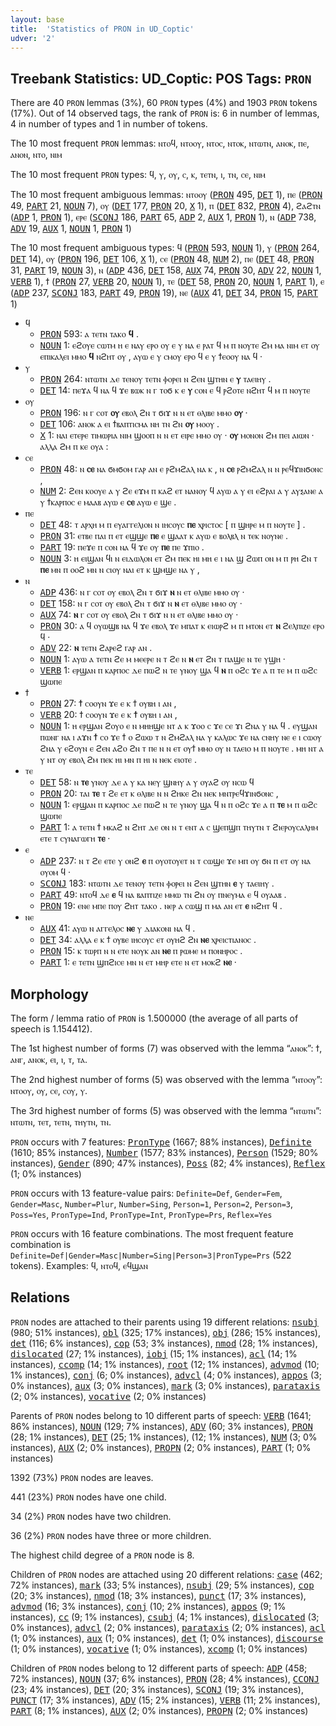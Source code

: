 ```yaml
---
layout: base
title:  'Statistics of PRON in UD_Coptic'
udver: '2'
---
```


## Treebank Statistics: UD_Coptic: POS Tags: `PRON`

There are 40 `PRON` lemmas (3%), 60 `PRON` types (4%) and 1903 `PRON` tokens (17%).
Out of 14 observed tags, the rank of `PRON` is: 6 in number of lemmas, 4 in number of types and 1 in number of tokens.

The 10 most frequent `PRON` lemmas: ⲛⲧⲟϥ, ⲛⲧⲟⲟⲩ, ⲛⲧⲟⲥ, ⲛⲧⲟⲕ, ⲛⲧⲱⲧⲛ, ⲁⲛⲟⲕ, ⲡⲉ, ⲁⲛⲟⲛ, ⲛⲧⲟ, ⲛⲓⲙ

The 10 most frequent `PRON` types:  ϥ, ⲩ, ⲟⲩ, ⲥ, ⲕ, ⲧⲉⲧⲛ, ⲓ, ⲧⲛ, ⲥⲉ, ⲛⲓⲙ

The 10 most frequent ambiguous lemmas: ⲛⲧⲟⲟⲩ (<tt><a href="cop-pos-PRON.html">PRON</a></tt> 495, <tt><a href="cop-pos-DET.html">DET</a></tt> 1), ⲡⲉ (<tt><a href="cop-pos-PRON.html">PRON</a></tt> 49, <tt><a href="cop-pos-PART.html">PART</a></tt> 21, <tt><a href="cop-pos-NOUN.html">NOUN</a></tt> 7), ⲟⲩ (<tt><a href="cop-pos-DET.html">DET</a></tt> 177, <tt><a href="cop-pos-PRON.html">PRON</a></tt> 20, <tt><a href="cop-pos-X.html">X</a></tt> 1), ⲡ (<tt><a href="cop-pos-DET.html">DET</a></tt> 832, <tt><a href="cop-pos-PRON.html">PRON</a></tt> 4), ϩⲁϩⲧⲛ (<tt><a href="cop-pos-ADP.html">ADP</a></tt> 1, <tt><a href="cop-pos-PRON.html">PRON</a></tt> 1), ⲉⲣⲉ (<tt><a href="cop-pos-SCONJ.html">SCONJ</a></tt> 186, <tt><a href="cop-pos-PART.html">PART</a></tt> 65, <tt><a href="cop-pos-ADP.html">ADP</a></tt> 2, <tt><a href="cop-pos-AUX.html">AUX</a></tt> 1, <tt><a href="cop-pos-PRON.html">PRON</a></tt> 1), ⲛ (<tt><a href="cop-pos-ADP.html">ADP</a></tt> 738, <tt><a href="cop-pos-ADV.html">ADV</a></tt> 19, <tt><a href="cop-pos-AUX.html">AUX</a></tt> 1, <tt><a href="cop-pos-NOUN.html">NOUN</a></tt> 1, <tt><a href="cop-pos-PRON.html">PRON</a></tt> 1)

The 10 most frequent ambiguous types:  ϥ (<tt><a href="cop-pos-PRON.html">PRON</a></tt> 593, <tt><a href="cop-pos-NOUN.html">NOUN</a></tt> 1), ⲩ (<tt><a href="cop-pos-PRON.html">PRON</a></tt> 264, <tt><a href="cop-pos-DET.html">DET</a></tt> 14), ⲟⲩ (<tt><a href="cop-pos-PRON.html">PRON</a></tt> 196, <tt><a href="cop-pos-DET.html">DET</a></tt> 106, <tt><a href="cop-pos-X.html">X</a></tt> 1), ⲥⲉ (<tt><a href="cop-pos-PRON.html">PRON</a></tt> 48, <tt><a href="cop-pos-NUM.html">NUM</a></tt> 2), ⲡⲉ (<tt><a href="cop-pos-DET.html">DET</a></tt> 48, <tt><a href="cop-pos-PRON.html">PRON</a></tt> 31, <tt><a href="cop-pos-PART.html">PART</a></tt> 19, <tt><a href="cop-pos-NOUN.html">NOUN</a></tt> 3), ⲛ (<tt><a href="cop-pos-ADP.html">ADP</a></tt> 436, <tt><a href="cop-pos-DET.html">DET</a></tt> 158, <tt><a href="cop-pos-AUX.html">AUX</a></tt> 74, <tt><a href="cop-pos-PRON.html">PRON</a></tt> 30, <tt><a href="cop-pos-ADV.html">ADV</a></tt> 22, <tt><a href="cop-pos-NOUN.html">NOUN</a></tt> 1, <tt><a href="cop-pos-VERB.html">VERB</a></tt> 1), ϯ (<tt><a href="cop-pos-PRON.html">PRON</a></tt> 27, <tt><a href="cop-pos-VERB.html">VERB</a></tt> 20, <tt><a href="cop-pos-NOUN.html">NOUN</a></tt> 1), ⲧⲉ (<tt><a href="cop-pos-DET.html">DET</a></tt> 58, <tt><a href="cop-pos-PRON.html">PRON</a></tt> 20, <tt><a href="cop-pos-NOUN.html">NOUN</a></tt> 1, <tt><a href="cop-pos-PART.html">PART</a></tt> 1), ⲉ (<tt><a href="cop-pos-ADP.html">ADP</a></tt> 237, <tt><a href="cop-pos-SCONJ.html">SCONJ</a></tt> 183, <tt><a href="cop-pos-PART.html">PART</a></tt> 49, <tt><a href="cop-pos-PRON.html">PRON</a></tt> 19), ⲛⲉ (<tt><a href="cop-pos-AUX.html">AUX</a></tt> 41, <tt><a href="cop-pos-DET.html">DET</a></tt> 34, <tt><a href="cop-pos-PRON.html">PRON</a></tt> 15, <tt><a href="cop-pos-PART.html">PART</a></tt> 1)


* ϥ
  * <tt><a href="cop-pos-PRON.html">PRON</a></tt> 593: ⲁ ⲧⲉⲧⲛ ⲧⲁⲕⲟ <b>ϥ</b> .
  * <tt><a href="cop-pos-NOUN.html">NOUN</a></tt> 1: ⲉϩⲟⲩⲉ ⲥⲱⲧⲙ ⲏ ⲉ ⲛⲁⲩ ⲉⲣⲟ ⲟⲩ ⲉ ⲩ ⲛⲁ ⲉ ⲣⲁⲧ ϥ ⲙ ⲡ ⲛⲟⲩⲧⲉ ϩⲙ ⲙⲁ ⲛⲓⲙ ⲉⲧ ⲟⲩ ⲉⲡⲓⲕⲁⲗⲉⲓ ⲙⲙⲟ <b>ϥ</b> ⲛϩⲏⲧ ⲟⲩ , ⲁⲩⲱ ⲉ ⲩ ⲥⲙⲟⲩ ⲉⲣⲟ ϥ ⲉ ⲩ ϯⲉⲟⲟⲩ ⲛⲁ ϥ ·
* ⲩ
  * <tt><a href="cop-pos-PRON.html">PRON</a></tt> 264: ⲛⲧⲱⲧⲛ ⲇⲉ ⲧⲉⲛⲟⲩ ⲧⲉⲧⲛ ⲫⲟⲣⲉⲓ ⲛ ϩⲉⲛ ϣⲧⲏⲛ ⲉ <b>ⲩ</b> ⲧⲁⲉⲓⲏⲩ .
  * <tt><a href="cop-pos-DET.html">DET</a></tt> 14: ⲡⲉϫⲁ ϥ ⲛⲁ ϥ ϫⲉ ⲃⲱⲕ ⲛ ⲅ ⲧⲟϭ ⲕ ⲉ <b>ⲩ</b> ⲥⲟⲛ ⲉ ϥ ⲣϩⲟⲧⲉ ⲛϩⲏⲧ ϥ ⲙ ⲡ ⲛⲟⲩⲧⲉ
* ⲟⲩ
  * <tt><a href="cop-pos-PRON.html">PRON</a></tt> 196: ⲛ ⲅ ⲥⲟⲧ <b>ⲟⲩ</b> ⲉⲃⲟⲗ ϩⲛ ⲧ ϭⲓϫ ⲛ ⲛ ⲉⲧ ⲑⲗⲓⲃⲉ ⲙⲙⲟ <b>ⲟⲩ</b> ·
  * <tt><a href="cop-pos-DET.html">DET</a></tt> 106: ⲁⲛⲟⲕ ⲁ ⲉⲓ ϯⲃⲁⲡⲧⲓⲥⲙⲁ ⲛⲏ ⲧⲛ ϩⲛ <b>ⲟⲩ</b> ⲙⲟⲟⲩ .
  * <tt><a href="cop-pos-X.html">X</a></tt> 1: ⲛⲁⲓ ⲉⲧⲉⲣⲉ ⲧⲓⲙⲱⲣⲓⲁ ⲛⲓⲙ ϣⲟⲟⲡ ⲛ ⲛ ⲉⲧ ⲉⲓⲣⲉ ⲙⲙⲟ ⲟⲩ · <b>ⲟⲩ</b> ⲙⲟⲛⲟⲛ ϩⲙ ⲡⲉⲓ ⲁⲓⲱⲛ · ⲁⲗⲗⲁ ϩⲙ ⲡ ⲕⲉ ⲟⲩⲁ :
* ⲥⲉ
  * <tt><a href="cop-pos-PRON.html">PRON</a></tt> 48: ⲛ <b>ⲥⲉ</b> ⲛⲁ ϭⲙϭⲟⲙ ⲅⲁⲣ ⲁⲛ ⲉ ⲣϩⲙϩⲁⲗ ⲛⲁ ⲕ , ⲛ <b>ⲥⲉ</b> ⲣϩⲙϩⲁⲗ ⲛ ⲛ ⲣⲉϥϫⲓⲛϭⲟⲛⲥ ,
  * <tt><a href="cop-pos-NUM.html">NUM</a></tt> 2: ϩⲉⲛ ⲕⲟⲟⲩⲉ ⲁ ⲩ ϩⲉ ⲉϫⲙ ⲡ ⲕⲁϩ ⲉⲧ ⲛⲁⲛⲟⲩ ϥ ⲁⲩⲱ ⲁ ⲩ ⲉⲓ ⲉϩⲣⲁⲓ ⲁ ⲩ ⲁⲩⲝⲁⲛⲉ ⲁ ⲩ ϯⲕⲁⲣⲡⲟⲥ ⲉ ⲙⲁⲁⲃ ⲁⲩⲱ ⲉ <b>ⲥⲉ</b> ⲁⲩⲱ ⲉ ϣⲉ .
* ⲡⲉ
  * <tt><a href="cop-pos-DET.html">DET</a></tt> 48: ⲧ ⲁⲣⲭⲏ ⲙ ⲡ ⲉⲩⲁⲅⲅⲉⲗⲓⲟⲛ ⲛ ⲓⲏⲥⲟⲩⲥ <b>ⲡⲉ</b> ⲭⲣⲓⲥⲧⲟⲥ [ ⲡ ϣⲏⲣⲉ ⲙ ⲡ ⲛⲟⲩⲧⲉ ] .
  * <tt><a href="cop-pos-PRON.html">PRON</a></tt> 31: ⲉⲧⲃⲉ ⲡⲁⲓ ⲡ ⲉⲧ ⲉϣϣⲉ <b>ⲡⲉ</b> ⲉ ϣⲁⲁⲧ ⲕ ⲁⲩⲱ ⲉ ⲃⲟⲗⲃⲗ ⲛ ⲧⲉⲕ ⲛⲟⲩⲛⲉ .
  * <tt><a href="cop-pos-PART.html">PART</a></tt> 19: ⲡⲉϫⲉ ⲡ ⲥⲟⲛ ⲛⲁ ϥ ϫⲉ ⲟⲩ <b>ⲡⲉ</b> ⲡⲉ ϫⲡⲓⲟ .
  * <tt><a href="cop-pos-NOUN.html">NOUN</a></tt> 3: ⲏ ⲉⲓϣⲁⲛ ϥⲓ ⲛ ⲉⲓⲇⲱⲗⲟⲛ ⲉⲧ ϩⲙ ⲡⲉⲕ ⲏⲓ ⲙⲏ ⲉ ⲓ ⲛⲁ ϣ ϩⲱⲡ ⲟⲛ ⲙ ⲡ ⲣⲏ ϩⲛ ⲧ <b>ⲡⲉ</b> ⲙⲛ ⲡ ⲟⲟϩ ⲙⲛ ⲛ ⲥⲓⲟⲩ ⲛⲁⲓ ⲉⲧ ⲕ ϣⲙϣⲉ ⲛⲁ ⲩ ,
* ⲛ
  * <tt><a href="cop-pos-ADP.html">ADP</a></tt> 436: ⲛ ⲅ ⲥⲟⲧ ⲟⲩ ⲉⲃⲟⲗ ϩⲛ ⲧ ϭⲓϫ <b>ⲛ</b> ⲛ ⲉⲧ ⲑⲗⲓⲃⲉ ⲙⲙⲟ ⲟⲩ ·
  * <tt><a href="cop-pos-DET.html">DET</a></tt> 158: ⲛ ⲅ ⲥⲟⲧ ⲟⲩ ⲉⲃⲟⲗ ϩⲛ ⲧ ϭⲓϫ ⲛ <b>ⲛ</b> ⲉⲧ ⲑⲗⲓⲃⲉ ⲙⲙⲟ ⲟⲩ ·
  * <tt><a href="cop-pos-AUX.html">AUX</a></tt> 74: <b>ⲛ</b> ⲅ ⲥⲟⲧ ⲟⲩ ⲉⲃⲟⲗ ϩⲛ ⲧ ϭⲓϫ ⲛ ⲛ ⲉⲧ ⲑⲗⲓⲃⲉ ⲙⲙⲟ ⲟⲩ ·
  * <tt><a href="cop-pos-PRON.html">PRON</a></tt> 30: ⲁ ϥ ⲟⲩⲱϣⲃ ⲛⲁ ϥ ϫⲉ ⲉⲃⲟⲗ ϫⲉ ⲙⲡⲁⲧ ⲕ ⲉⲓⲱⲣϩ ⲙ ⲡ ⲙⲧⲟⲛ ⲉⲧ <b>ⲛ</b> ϩⲉⲗⲡⲓⲍⲉ ⲉⲣⲟ ϥ ·
  * <tt><a href="cop-pos-ADV.html">ADV</a></tt> 22: <b>ⲛ</b> ⲧⲉⲧⲛ ϩⲁⲣⲉϩ ⲅⲁⲣ ⲁⲛ .
  * <tt><a href="cop-pos-NOUN.html">NOUN</a></tt> 1: ⲁⲩⲱ ⲁ ⲧⲉⲧⲛ ϩⲉ ⲙ ⲙⲉⲉⲣⲉ ⲛ ⲧ ϩⲉ ⲛ <b>ⲛ</b> ⲉⲧ ϩⲛ ⲧ ⲡⲁϣⲉ ⲛ ⲧⲉ ⲩϣⲏ ·
  * <tt><a href="cop-pos-VERB.html">VERB</a></tt> 1: ⲉⲣϣⲁⲛ ⲡ ⲕⲁⲣⲡⲟⲥ ⲇⲉ ⲡⲱϩ ⲛ ⲧⲉ ⲩⲛⲟⲩ ϣⲁ ϥ <b>ⲛ</b> ⲡ ⲟϩⲥ ϫⲉ ⲁ ⲡ ⲧⲉ ⲙ ⲡ ⲱϩⲥ ϣⲱⲡⲉ
* ϯ
  * <tt><a href="cop-pos-PRON.html">PRON</a></tt> 27: <b>ϯ</b> ⲥⲟⲟⲩⲛ ϫⲉ ⲉ ⲕ ϯ ⲟⲩⲃⲏ ⲓ ⲁⲛ ,
  * <tt><a href="cop-pos-VERB.html">VERB</a></tt> 20: ϯ ⲥⲟⲟⲩⲛ ϫⲉ ⲉ ⲕ <b>ϯ</b> ⲟⲩⲃⲏ ⲓ ⲁⲛ ,
  * <tt><a href="cop-pos-NOUN.html">NOUN</a></tt> 1: ⲏ ⲉⲣϣⲁⲛ ϩⲟⲩⲟ ⲉ ⲛ ⲙⲏⲏϣⲉ ⲛⲧ ⲁ ⲕ ϫⲟⲟ ⲥ ϫⲉ ⲥⲉ ϫⲓ ϩⲛⲁ ⲩ ⲛⲁ ϥ . ⲉⲩϣⲁⲛ ⲡⲱⲛⲅ ⲛⲁ ⲓ ⲁϫⲛ <b>ϯ</b> ⲥⲟ ϫⲉ ϯ ⲟ ϩⲱⲱ ⲧ ⲛ ϩⲙϩⲁⲗ ⲛⲁ ⲩ ⲕⲁⲗⲱⲥ ϫⲉ ⲛⲁ ⲥⲛⲏⲩ ⲛⲉ ⲉ ⲓ ⲥⲱⲟⲩ ϩⲛⲁ ⲩ ⲉϩⲟⲩⲛ ⲉ ϩⲉⲛ ⲁϩⲟ ϩⲛ ⲧ ⲡⲉ ⲛ ⲛ ⲉⲧ ⲟⲩϯ ⲙⲙⲟ ⲟⲩ ⲛ ⲧⲁⲉⲓⲟ ⲙ ⲡ ⲛⲟⲩⲧⲉ . ⲙⲏ ⲛⲧ ⲁ ⲩ ⲛⲧ ⲟⲩ ⲉⲃⲟⲗ ϩⲙ ⲡⲉⲕ ⲏⲓ ⲙⲛ ⲡ ⲏⲓ ⲛ ⲛⲉⲕ ⲉⲓⲟⲧⲉ .
* ⲧⲉ
  * <tt><a href="cop-pos-DET.html">DET</a></tt> 58: ⲛ <b>ⲧⲉ</b> ⲩⲛⲟⲩ ⲇⲉ ⲁ ⲩ ⲕⲁ ⲛⲉⲩ ϣⲛⲏⲩ ⲁ ⲩ ⲟⲩⲁϩ ⲟⲩ ⲛⲥⲱ ϥ
  * <tt><a href="cop-pos-PRON.html">PRON</a></tt> 20: ⲧⲁⲓ <b>ⲧⲉ</b> ⲧ ϩⲉ ⲉⲧ ⲕ ⲑⲗⲓⲃⲉ ⲛ ⲛ ϩⲏⲕⲉ ϩⲛ ⲛⲉⲕ ⲙⲛⲧⲣⲉϥϫⲓⲛϭⲟⲛⲥ ,
  * <tt><a href="cop-pos-NOUN.html">NOUN</a></tt> 1: ⲉⲣϣⲁⲛ ⲡ ⲕⲁⲣⲡⲟⲥ ⲇⲉ ⲡⲱϩ ⲛ ⲧⲉ ⲩⲛⲟⲩ ϣⲁ ϥ ⲛ ⲡ ⲟϩⲥ ϫⲉ ⲁ ⲡ <b>ⲧⲉ</b> ⲙ ⲡ ⲱϩⲥ ϣⲱⲡⲉ
  * <tt><a href="cop-pos-PART.html">PART</a></tt> 1: ⲁ ⲧⲉⲧⲛ ϯ ⲙⲕⲁϩ ⲛ ϩⲏⲧ ⲇⲉ ⲟⲛ ⲛ ⲧ ⲉⲛⲧ ⲁ ⲥ ϣⲉⲡϣⲡ ⲧⲏⲩⲧⲛ ⲧ ϩⲓⲉⲣⲟⲩⲥⲁⲗⲏⲙ ⲉⲧⲉ ⲧ ⲥⲩⲛⲁⲅⲱⲅⲏ <b>ⲧⲉ</b> ·
* ⲉ
  * <tt><a href="cop-pos-ADP.html">ADP</a></tt> 237: ⲛ ⲧ ϩⲉ ⲉⲧⲉ ⲩ ⲟⲛϩ <b>ⲉ</b> ⲡ ⲟⲩⲟⲧⲟⲩⲉⲧ ⲛ ⲧ ⲥⲱϣⲉ ϫⲉ ⲙⲡ ⲟⲩ ϭⲛ ⲡ ⲉⲧ ⲟⲩ ⲛⲁ ⲟⲩⲟⲙ ϥ ·
  * <tt><a href="cop-pos-SCONJ.html">SCONJ</a></tt> 183: ⲛⲧⲱⲧⲛ ⲇⲉ ⲧⲉⲛⲟⲩ ⲧⲉⲧⲛ ⲫⲟⲣⲉⲓ ⲛ ϩⲉⲛ ϣⲧⲏⲛ <b>ⲉ</b> ⲩ ⲧⲁⲉⲓⲏⲩ .
  * <tt><a href="cop-pos-PART.html">PART</a></tt> 49: ⲛⲧⲟϥ ⲇⲉ <b>ⲉ</b> ϥ ⲛⲁ ⲃⲁⲡⲧⲓⲍⲉ ⲙⲙⲱ ⲧⲛ ϩⲛ ⲟⲩ ⲡⲛⲉⲩⲙⲁ ⲉ ϥ ⲟⲩⲁⲁⲃ .
  * <tt><a href="cop-pos-PRON.html">PRON</a></tt> 19: ⲉⲛⲉ ⲙⲡⲉ ⲡⲟⲩ ϩⲏⲧ ⲧⲁⲕⲟ . ⲛⲉⲣ ⲁ ⲥⲱϣ ⲡ ⲙⲁ ⲁⲛ ⲉⲧ <b>ⲉ</b> ⲛϩⲏⲧ ϥ .
* ⲛⲉ
  * <tt><a href="cop-pos-AUX.html">AUX</a></tt> 41: ⲁⲩⲱ ⲛ ⲁⲅⲅⲉⲗⲟⲥ <b>ⲛⲉ</b> ⲩ ⲇⲓⲁⲕⲟⲛⲓ ⲛⲁ ϥ .
  * <tt><a href="cop-pos-DET.html">DET</a></tt> 34: ⲁⲗⲗⲁ ⲉ ⲕ ϯ ⲟⲩⲃⲉ ⲓⲏⲥⲟⲩⲥ ⲉⲧ ⲟⲩⲏϩ ϩⲛ <b>ⲛⲉ</b> ⲭⲣⲉⲓⲥⲧⲓⲁⲛⲟⲥ .
  * <tt><a href="cop-pos-PRON.html">PRON</a></tt> 15: ⲕ ⲧⲱⲣⲡ ⲛ ⲛ ⲉⲧⲉ ⲛⲟⲩⲕ ⲁⲛ <b>ⲛⲉ</b> ⲡ ⲣⲱⲙⲉ ⲙ ⲡⲟⲛⲏⲣⲟⲥ .
  * <tt><a href="cop-pos-PART.html">PART</a></tt> 1: ⲉ ⲧⲉⲧⲛ ϣⲡϩⲓⲥⲉ ⲙⲛ ⲛ ⲉⲧ ⲙⲏⲣ ⲉⲧⲉ ⲛ ⲉⲧ ⲙⲟⲕϩ <b>ⲛⲉ</b> ·

## Morphology

The form / lemma ratio of `PRON` is 1.500000 (the average of all parts of speech is 1.154412).

The 1st highest number of forms (7) was observed with the lemma “ⲁⲛⲟⲕ”: ϯ, ⲁⲛⲅ, ⲁⲛⲟⲕ, ⲉⲓ, ⲓ, ⲧ, ⲧⲁ.

The 2nd highest number of forms (5) was observed with the lemma “ⲛⲧⲟⲟⲩ”: ⲛⲧⲟⲟⲩ, ⲟⲩ, ⲥⲉ, ⲥⲟⲩ, ⲩ.

The 3rd highest number of forms (5) was observed with the lemma “ⲛⲧⲱⲧⲛ”: ⲛⲧⲱⲧⲛ, ⲧⲉⲧ, ⲧⲉⲧⲛ, ⲧⲏⲩⲧⲛ, ⲧⲛ.

`PRON` occurs with 7 features: <tt><a href="cop-feat-PronType.html">PronType</a></tt> (1667; 88% instances), <tt><a href="cop-feat-Definite.html">Definite</a></tt> (1610; 85% instances), <tt><a href="cop-feat-Number.html">Number</a></tt> (1577; 83% instances), <tt><a href="cop-feat-Person.html">Person</a></tt> (1529; 80% instances), <tt><a href="cop-feat-Gender.html">Gender</a></tt> (890; 47% instances), <tt><a href="cop-feat-Poss.html">Poss</a></tt> (82; 4% instances), <tt><a href="cop-feat-Reflex.html">Reflex</a></tt> (1; 0% instances)

`PRON` occurs with 13 feature-value pairs: `Definite=Def`, `Gender=Fem`, `Gender=Masc`, `Number=Plur`, `Number=Sing`, `Person=1`, `Person=2`, `Person=3`, `Poss=Yes`, `PronType=Ind`, `PronType=Int`, `PronType=Prs`, `Reflex=Yes`

`PRON` occurs with 16 feature combinations.
The most frequent feature combination is `Definite=Def|Gender=Masc|Number=Sing|Person=3|PronType=Prs` (522 tokens).
Examples: ϥ, ⲛⲧⲟϥ, ⲉϥϣⲁⲛ


## Relations

`PRON` nodes are attached to their parents using 19 different relations: <tt><a href="cop-dep-nsubj.html">nsubj</a></tt> (980; 51% instances), <tt><a href="cop-dep-obl.html">obl</a></tt> (325; 17% instances), <tt><a href="cop-dep-obj.html">obj</a></tt> (286; 15% instances), <tt><a href="cop-dep-det.html">det</a></tt> (116; 6% instances), <tt><a href="cop-dep-cop.html">cop</a></tt> (53; 3% instances), <tt><a href="cop-dep-nmod.html">nmod</a></tt> (28; 1% instances), <tt><a href="cop-dep-dislocated.html">dislocated</a></tt> (27; 1% instances), <tt><a href="cop-dep-iobj.html">iobj</a></tt> (15; 1% instances), <tt><a href="cop-dep-acl.html">acl</a></tt> (14; 1% instances), <tt><a href="cop-dep-ccomp.html">ccomp</a></tt> (14; 1% instances), <tt><a href="cop-dep-root.html">root</a></tt> (12; 1% instances), <tt><a href="cop-dep-advmod.html">advmod</a></tt> (10; 1% instances), <tt><a href="cop-dep-conj.html">conj</a></tt> (6; 0% instances), <tt><a href="cop-dep-advcl.html">advcl</a></tt> (4; 0% instances), <tt><a href="cop-dep-appos.html">appos</a></tt> (3; 0% instances), <tt><a href="cop-dep-aux.html">aux</a></tt> (3; 0% instances), <tt><a href="cop-dep-mark.html">mark</a></tt> (3; 0% instances), <tt><a href="cop-dep-parataxis.html">parataxis</a></tt> (2; 0% instances), <tt><a href="cop-dep-vocative.html">vocative</a></tt> (2; 0% instances)

Parents of `PRON` nodes belong to 10 different parts of speech: <tt><a href="cop-pos-VERB.html">VERB</a></tt> (1641; 86% instances), <tt><a href="cop-pos-NOUN.html">NOUN</a></tt> (129; 7% instances), <tt><a href="cop-pos-ADV.html">ADV</a></tt> (60; 3% instances), <tt><a href="cop-pos-PRON.html">PRON</a></tt> (28; 1% instances), <tt><a href="cop-pos-DET.html">DET</a></tt> (25; 1% instances),  (12; 1% instances), <tt><a href="cop-pos-NUM.html">NUM</a></tt> (3; 0% instances), <tt><a href="cop-pos-AUX.html">AUX</a></tt> (2; 0% instances), <tt><a href="cop-pos-PROPN.html">PROPN</a></tt> (2; 0% instances), <tt><a href="cop-pos-PART.html">PART</a></tt> (1; 0% instances)

1392 (73%) `PRON` nodes are leaves.

441 (23%) `PRON` nodes have one child.

34 (2%) `PRON` nodes have two children.

36 (2%) `PRON` nodes have three or more children.

The highest child degree of a `PRON` node is 8.

Children of `PRON` nodes are attached using 20 different relations: <tt><a href="cop-dep-case.html">case</a></tt> (462; 72% instances), <tt><a href="cop-dep-mark.html">mark</a></tt> (33; 5% instances), <tt><a href="cop-dep-nsubj.html">nsubj</a></tt> (29; 5% instances), <tt><a href="cop-dep-cop.html">cop</a></tt> (20; 3% instances), <tt><a href="cop-dep-nmod.html">nmod</a></tt> (18; 3% instances), <tt><a href="cop-dep-punct.html">punct</a></tt> (17; 3% instances), <tt><a href="cop-dep-advmod.html">advmod</a></tt> (16; 3% instances), <tt><a href="cop-dep-conj.html">conj</a></tt> (10; 2% instances), <tt><a href="cop-dep-appos.html">appos</a></tt> (9; 1% instances), <tt><a href="cop-dep-cc.html">cc</a></tt> (9; 1% instances), <tt><a href="cop-dep-csubj.html">csubj</a></tt> (4; 1% instances), <tt><a href="cop-dep-dislocated.html">dislocated</a></tt> (3; 0% instances), <tt><a href="cop-dep-advcl.html">advcl</a></tt> (2; 0% instances), <tt><a href="cop-dep-parataxis.html">parataxis</a></tt> (2; 0% instances), <tt><a href="cop-dep-acl.html">acl</a></tt> (1; 0% instances), <tt><a href="cop-dep-aux.html">aux</a></tt> (1; 0% instances), <tt><a href="cop-dep-det.html">det</a></tt> (1; 0% instances), <tt><a href="cop-dep-discourse.html">discourse</a></tt> (1; 0% instances), <tt><a href="cop-dep-vocative.html">vocative</a></tt> (1; 0% instances), <tt><a href="cop-dep-xcomp.html">xcomp</a></tt> (1; 0% instances)

Children of `PRON` nodes belong to 12 different parts of speech: <tt><a href="cop-pos-ADP.html">ADP</a></tt> (458; 72% instances), <tt><a href="cop-pos-NOUN.html">NOUN</a></tt> (37; 6% instances), <tt><a href="cop-pos-PRON.html">PRON</a></tt> (28; 4% instances), <tt><a href="cop-pos-CCONJ.html">CCONJ</a></tt> (23; 4% instances), <tt><a href="cop-pos-DET.html">DET</a></tt> (20; 3% instances), <tt><a href="cop-pos-SCONJ.html">SCONJ</a></tt> (19; 3% instances), <tt><a href="cop-pos-PUNCT.html">PUNCT</a></tt> (17; 3% instances), <tt><a href="cop-pos-ADV.html">ADV</a></tt> (15; 2% instances), <tt><a href="cop-pos-VERB.html">VERB</a></tt> (11; 2% instances), <tt><a href="cop-pos-PART.html">PART</a></tt> (8; 1% instances), <tt><a href="cop-pos-AUX.html">AUX</a></tt> (2; 0% instances), <tt><a href="cop-pos-PROPN.html">PROPN</a></tt> (2; 0% instances)

